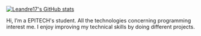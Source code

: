 [![Leandre17's GitHub stats](https://github-readme-stats.vercel.app/api?username=Leandre17&show_icons=true&theme=cobalt)](https://github.com/Leandre17/github-readme-stats)

Hi, I’m a EPITECH's student. All the technologies concerning programming interest me. I enjoy improving my technical skills by doing different projects.
